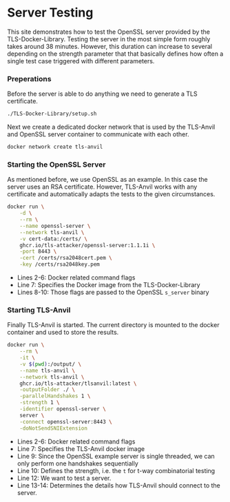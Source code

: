 # Server Testing

This site demonstrates how to test the OpenSSL server provided by the TLS-Docker-Library.
Testing the server in the most simple form roughly takes around 38 minutes. However, this duration can increase to several depending on the strength parameter that that basically defines how often a single test case triggered with different parameters.

### Preperations
Before the server is able to do anything we need to generate a TLS certificate.

```bash
./TLS-Docker-Library/setup.sh
```

Next we create a dedicated docker network that is used by the TLS-Anvil and OpenSSL server container to communicate with each other.
```bash
docker network create tls-anvil
```

### Starting the OpenSSL Server

As mentioned before, we use OpenSSL as an example. In this case the server uses an RSA certificate. However, TLS-Anvil works with any certificate and automatically adapts the tests to the given circumstances.

```bash showLineNumbers
docker run \
    -d \
    --rm \
    --name openssl-server \
    --network tls-anvil \
    -v cert-data:/certs/ \
    ghcr.io/tls-attacker/openssl-server:1.1.1i \
    -port 8443 \
    -cert /certs/rsa2048cert.pem \
    -key /certs/rsa2048key.pem
```

* Lines 2-6: Docker related command flags
* Line 7: Specifies the Docker image from the TLS-Docker-Library
* Lines 8-10: Those flags are passed to the OpenSSL `s_server` binary

### Starting TLS-Anvil

Finally TLS-Anvil is started. The current directory is mounted to the docker container and used to store the results.

```bash showLineNumbers
docker run \
    --rm \
    -it \
    -v $(pwd):/output/ \
    --name tls-anvil \
    --network tls-anvil \
    ghcr.io/tls-attacker/tlsanvil:latest \
    -outputFolder ./ \
    -parallelHandshakes 1 \
    -strength 1 \
    -identifier openssl-server \
    server \
    -connect openssl-server:8443 \
    -doNotSendSNIExtension
```

* Lines 2-6: Docker related command flags
* Line 7: Specifies the TLS-Anvil docker image
* Line 9: Since the OpenSSL example server is single threaded, we can only perform one handshakes sequentially
* Line 10: Defines the strength, i.e. the `t` for t-way combinatorial testing
* Line 12: We want to test a server.
* Line 13-14: Determines the details how TLS-Anvil should connect to the server.
 
        

